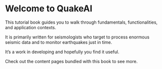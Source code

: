 # Welcome to QuakeAI

This tutorial book guides you to walk through fundamentals, functionalities, and application contexts.

It is primarily written for seismologists who target to process enormous seismic data and to monitor earthquakes just in time.  

It’s a work in developing and hopefully you find it useful. 

Check out the content pages bundled with this book to see more.

```{tableofcontents}
```
